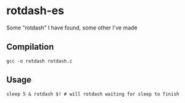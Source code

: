 # rotdash-es
Some "rotdash" I have found, some other I've made

## Compilation
`gcc -o rotdash rotdash.c`

## Usage
`sleep 5 & rotdash $! # will rotdash waiting for sleep to finish`
